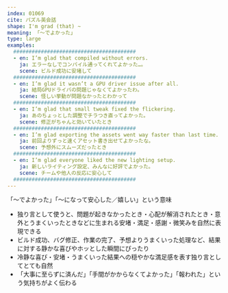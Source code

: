```yaml
---
index: 01069
cite: パズル英会話
shape: I'm grad (that) ~
meaning: 「〜でよかった」
type: large
examples:
  ########################################
  - en: I’m glad that compiled without errors.
    ja: エラーなしでコンパイル通ってくれてよかった…。
    scene: ビルド成功に安堵して
  ########################################
  - en: I’m glad it wasn’t a GPU driver issue after all.
    ja: 結局GPUドライバの問題じゃなくてよかったわ。
    scene: 怪しい挙動が問題なかったとわかって
  ########################################
  - en: I’m glad that small tweak fixed the flickering.
    ja: あのちょっとした調整でチラつき直ってよかった。
    scene: 修正がちゃんと効いていたとき
  ########################################
  - en: I’m glad exporting the assets went way faster than last time.
    ja: 前回よりずっと速くアセット書き出せてよかったな。
    scene: 予想外にスムーズだったとき
  ########################################
  - en: I’m glad everyone liked the new lighting setup.
    ja: 新しいライティング設定、みんなに好評でよかった。
    scene: チームや他人の反応に安心して
  ########################################
---
```


「〜でよかった」「〜になって安心した／嬉しい」という意味

- 独り言として使うと、問題が起きなかったとき・心配が解消されたとき・意外とうまくいったときなどに生まれる安堵・満足・感謝・微笑みを自然に表現できる
- ビルド成功、バグ修正、作業の完了、予想よりうまくいった処理など、結果に対する静かな喜びやホッとした瞬間にぴったり
- 冷静な喜び・安堵・うまくいった結果への穏やかな満足感を表す独り言としてとても自然
- 「大事に至らずに済んだ」「手間がかからなくてよかった」「報われた」という気持ちがよく伝わる
